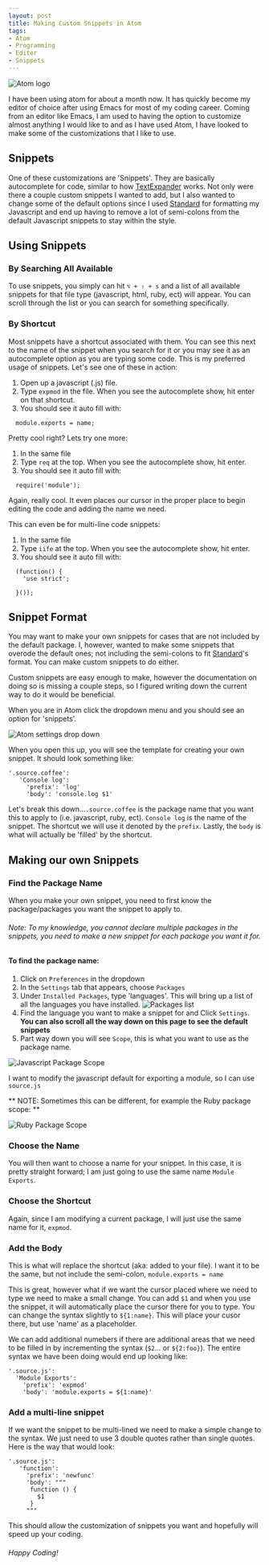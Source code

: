 ```yaml
---
layout: post
title: Making Custom Snippets in Atom
tags:
- Atom
- Programming
- Editor
- Snippets
---
```

![Atom logo](./assets/images/atom-custom-snippets/atom-custom-snippets.png)
<br>

I have been using atom for about a month now. It has quickly become my editor of choice after using Emacs for most of my coding career. Coming from an editor like Emacs, I am used to having the option to customize almost anything I would like to and as I have used Atom, I have looked to make some of the customizations that I like to use.

## Snippets
One of these customizations are 'Snippets'. They are basically autocomplete for code, similar to how [TextExpander](http://textexpander.com) works. Not only were there a couple custom snippets I wanted to add, but I also wanted to change some of the default options since I used [Standard](http://standardjs.com/) for formatting my Javascript and end up having to remove a lot of semi-colons from the default Javascript snippets to stay within the style.

## Using Snippets

### By Searching All Available
To use snippets, you simply can hit `⌥ + ⇧ + s` and a list of all available snippets for that file type (javascript, html, ruby, ect) will appear. You can scroll through the list or you can search for something specifically.

### By Shortcut
Most snippets have a shortcut associated with them. You can see this next to the name of the snippet when you search for it or you may see it as an autocomplete option as you are typing some code. This is my preferred usage of snippets. Let's see one of these in action:
1) Open up a javascript (.js) file.
2) Type `expmod` in the file. When you see the autocomplete show, hit enter on that shortcut.
3) You should see it auto fill with:
  ```
    module.exports = name;
  ```

Pretty cool right? Lets try one more:
1) In the same file
2) Type `req` at the top. When you see the autocomplete show, hit enter.
3) You should see it auto fill with:
  ```
    require('module');
  ```

Again, really cool. It even places our cursor in the proper place to begin editing the code and adding the name we need.

This can even be for multi-line code snippets:
1) In the same file
2) Type `iife` at the top. When you see the autocomplete show, hit enter.
3) You should see it auto fill with:
  ```
    (function() {
      'use strict';

    }());
  ```

## Snippet Format

You may want to make your own snippets for cases that are not included by the default package. I, however, wanted to make some snippets that overode the default ones; not including the semi-colons to fit [Standard](http://standardjs.com/)'s format. You can make custom snippets to do either.

Custom snippets are easy enough to make, however the documentation on doing so is missing a couple steps, so I figured writing down the current way to do it would be beneficial.

When you are in Atom click the dropdown menu and you should see an option for 'snippets'.

![Atom settings drop down](./assets/images/atom-custom-snippets/drop-down.png)

When you open this up, you will see the template for creating your own snippet. It should look something like:

```
'.source.coffee':
   'Console log':
     'prefix': 'log'
     'body': 'console.log $1'
```

Let's break this down...`.source.coffee` is the package name that you want this to apply to (i.e. javascript, ruby, ect). `Console log` is the name of the snippet. The shortcut we will use it denoted by the `prefix`. Lastly, the `body` is what will actually be 'filled' by the shortcut.

## Making our own Snippets

### Find the Package Name
When you make your own snippet, you need to first know the package/packages you want the snippet to apply to.

###### Note: To my knowledge, you cannot declare multiple packages in the snippets, you need to make a new snippet for each package you want it for.

#### To find the package name:

1) Click on `Preferences` in the dropdown
2) In the `Settings` tab that appears, choose `Packages`
3) Under `Installed Packages`, type 'languages'. This will bring up a list of all the languages you have installed.
![Packages list](./assets/images/atom-custom-snippets/installed-packages.png)
4) Find the language you want to make a snippet for and Click `Settings`. __You can also scroll all the way down on this page to see the default snippets__
5) Part way down you will see `Scope`, this is what you want to use as the package name.

![Javascript Package Scope](./assets/images/atom-custom-snippets/package-js.png)

I want to modify the javascript default for exporting a module, so I can use `source.js`

** NOTE: Sometimes this can be different, for example the Ruby package scope: **

![Ruby Package Scope](./assets/images/atom-custom-snippets/package-ruby.png)

### Choose the Name
You will then want to choose a name for your snippet. In this case, it is pretty straight forward; I am just going to use the same name `Module Exports`.

### Choose the Shortcut
Again, since I am modifying a current package, I will just use the same name for it, `expmod`.

### Add the Body
This is what will replace the shortcut (aka: added to your file). I want it to be the same, but not include the semi-colon, `module.exports = name`

This is great, however what if we want the cursor placed where we need to type we need to make a small change. You can add `$1` and when you use the snippet, it will automatically place the cursor there for you to type. You can change the syntax slightly to `${1:name}`. This will place your cusor there, but use 'name' as a placeholder.

We can add additional numebers if there are additional areas that we need to be filled in by incrementing the syntax (`$2`... or `${2:foo}`). The entire syntax we have been doing would end up looking like:

```
'.source.js':
  'Module Exports':
    'prefix': 'expmod'
    'body': 'module.exports = ${1:name}'
```

### Add a multi-line snippet
If we want the snippet to be multi-lined we need to make a simple change to the syntax. We just need to use 3 double quotes rather than single quotes. Here is the way that would look:

```
'.source.js':
   'function':
     'prefix': 'newfunc'
     'body': """
      function () {
        $1
      }
     """
```

This should allow the customization of snippets you want and hopefully will speed up your coding.

###### Happy Coding!

